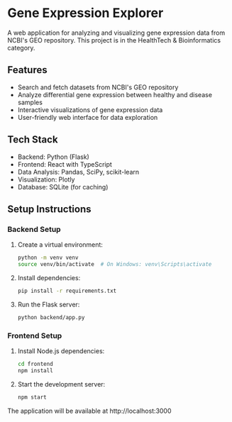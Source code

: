 # Gene Expression Explorer

A web application for analyzing and visualizing gene expression data from NCBI's GEO repository. This project is in the HealthTech & Bioinformatics category.

## Features

- Search and fetch datasets from NCBI's GEO repository
- Analyze differential gene expression between healthy and disease samples
- Interactive visualizations of gene expression data
- User-friendly web interface for data exploration

## Tech Stack

- Backend: Python (Flask)
- Frontend: React with TypeScript
- Data Analysis: Pandas, SciPy, scikit-learn
- Visualization: Plotly
- Database: SQLite (for caching)

## Setup Instructions

### Backend Setup

1. Create a virtual environment:
   ```bash
   python -m venv venv
   source venv/bin/activate  # On Windows: venv\Scripts\activate
   ```

2. Install dependencies:
   ```bash
   pip install -r requirements.txt
   ```

3. Run the Flask server:
   ```bash
   python backend/app.py
   ```

### Frontend Setup

1. Install Node.js dependencies:
   ```bash
   cd frontend
   npm install
   ```

2. Start the development server:
   ```bash
   npm start
   ```

The application will be available at http://localhost:3000

